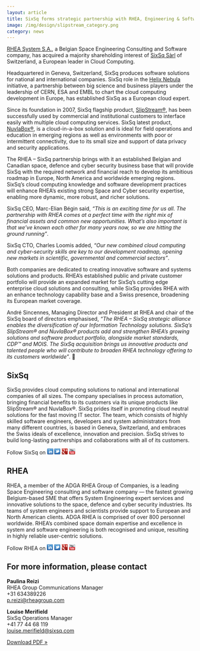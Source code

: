 ```yaml
---
layout: article
title: SixSq forms strategic partnership with RHEA, Engineering & Software Company
image: /img/design/slipstream_category.png
category: news
---
```


[RHEA System S.A.](http://rheagroup.com/), a Belgian Space Engineering Consulting and Software company, has acquired a majority shareholding interest of [SixSq Sàrl](http://sixsq.com/) of Switzerland, a European leader in Cloud Computing. 

Headquartered in Geneva, Switzerland, SixSq produces software solutions for national and international companies. SixSq role in the [Helix Nebula](http://www.helix-nebula.eu/) initiative, a partnership between big science and business players under the leadership of CERN, ESA and EMBL to chart the cloud computing development in Europe, has established SixSq as a European cloud expert. 

Since its foundation in 2007, SixSq flagship product, [SlipStream®](http://sixsq.com/products/slipstream), has been successfully used by commercial and institutional customers to interface easily with multiple cloud computing services. SixSq latest product, [NuvlaBox®](http://sixsq.com/products/nuvlabox), is a cloud-in-a-box solution and is ideal for field operations and education in emerging regions as well as environments with poor or intermittent connectivity, due to its small size and support of data privacy and security applications. 

The RHEA – SixSq partnership brings with it an established Belgian and Canadian space, defence and cyber security business base that will provide SixSq with the required network and financial reach to develop its ambitious roadmap in Europe, North America and worldwide emerging regions. SixSq’s cloud computing knowledge and software development practices will enhance RHEA’s existing strong Space and Cyber security expertise, enabling more dynamic, more robust, and richer solutions. 

SixSq CEO, Marc-Elian Bégin said, *“This is an exciting time for us all. The partnership with RHEA comes at a perfect time with the right mix of financial assets and common new opportunities. What’s also important is that we’ve known each other for many years now, so we are hitting the ground running”*. 

SixSq CTO, Charles Loomis added, *“Our new combined cloud computing and cyber-security skills are key to our development roadmap, opening new markets in scientific, governmental and commercial sectors”*. 

Both companies are dedicated to creating innovative software and systems solutions and products. RHEA’s established public and private customer portfolio will provide an expanded market for SixSq’s cutting edge enterprise cloud solutions and consulting, while SixSq provides RHEA with an enhance technology capability base and a Swiss presence, broadening its European market coverage. 

André Sincennes, Managing Director and President at RHEA and chair of the SixSq board of directors emphasised, *“The RHEA – SixSq strategic alliance enables the diversification of our Information Technology solutions. SixSq’s SlipStream® and NuvlaBox® products add and strengthen RHEA’s growing solutions and software product portfolio, alongside market standards, CDP™ and MOIS. The SixSq acquisition brings us innovative products and talented people who will contribute to broaden RHEA technology offering to its customers worldwide”*. 


SixSq
----

SixSq provides cloud computing solutions to national and international companies of all sizes. The company specialises in process automation, bringing financial benefits to its customers via its unique products like SlipStream® and NuvlaBox®. SixSq prides itself in promoting cloud neutral solutions for the fast moving IT sector. The team, which consists of highly skilled software engineers, developers and system administrators from many different countries, is based in Geneva, Switzerland, and embraces the Swiss ideals of excellence, innovation and precision. SixSq strives to build long-lasting partnerships and collaborations with all of its customers. 


Follow SixSq on
<a href="http://linkedin.com/company/sixsq"><img src="/img/design/linkedin_small.png" alt="LinkedIn" width="16" /></a> <a href="http://twitter.com/@sixsq"><img src="/img/design/twitter_small.png" alt="Twitter" width="16" /></a> <a href="http://plus.google.com/+sixsq"><img src="/img/design/google_plus_small.png" alt="Google+" width="16" /></a> <a href="https://www.youtube.com/channel/UCGYw3n7c-QsDtsVH32By1-g"><img src="/img/design/youtube_small.png" alt="Youtube" width="16"/></a>

   
RHEA
----

RHEA, a member of the ADGA RHEA Group of Companies, is a leading Space Engineering consulting and software company — the fastest growing Belgium-based SME that offers System Engineering expert services and innovative solutions to the space, defence and cyber security industries. Its teams of system engineers and scientists provide support to European and North American clients. ADGA RHEA is comprised of over 800 personnel worldwide. RHEA’s combined space domain expertise and excellence in system and software engineering is both recognised and unique, resulting in highly reliable user-centric solutions. 

Follow RHEA on
<a href="http://www.linkedin.com/company/rheagroup"><img src="/img/design/linkedin_small.png" alt="LinkedIn" width="16" /></a> <a href="https://twitter.com/rheagroup"><img src="/img/design/twitter_small.png" alt="Twitter" width="16" /></a> <a href="https://plus.google.com/100614059950553823364"><img src="/img/design/google_plus_small.png" alt="Google+" width="16" /></a> <a href="https://www.youtube.com/user/therheagroup"><img src="/img/design/youtube_small.png" alt="Youtube" width="16"/></a>


For more information, please contact
----

**Paulina Reizi**  
RHEA Group Communications Manager  
+31 634389226  
[p.reizi@rheagroup.com](mailto:p.reizi@rheagroup.com)

**Louise Merifield**  
SixSq Operations Manager  
+41 77 44 68 119  
[louise.merifield@sixsq.com](mailto:louise.merifield@sixsq.com)


<p><a href="/news/pdf/2015-1-14-RHEA-teams-with-SixSq.pdf" class="btn btn-primary btn-lg" role="button">Download PDF &raquo;</a></p>
